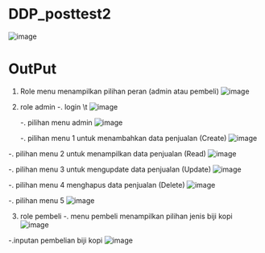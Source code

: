 # DDP_posttest2

![image](https://github.com/Nova-NF/DDP_posttest2/assets/144618201/8c607166-fbd2-4e7b-9948-d33d39e0f855)

# OutPut
1. Role menu
menampilkan pilihan peran (admin atau pembeli)
   ![image](https://github.com/Nova-NF/DDP_posttest2/assets/144618201/f9b8d895-5812-4dd4-aa8e-43d42ae6553e)

2. role admin
   -. login \t
![image](https://github.com/Nova-NF/DDP_posttest2/assets/144618201/6c1ab2f1-778d-4e8f-a37d-aafee8db30a1)

   -. pilihan menu admin
   ![image](https://github.com/Nova-NF/DDP_posttest2/assets/144618201/e3fa7836-0684-44a7-8647-8e1012d1867a)

   -. pilihan menu 1 untuk menambahkan data penjualan (Create)
   ![image](https://github.com/Nova-NF/DDP_posttest2/assets/144618201/9e459018-203e-47b1-8555-b0075fdddfce)

  -. pilihan menu 2 untuk menampilkan data penjualan (Read)
  ![image](https://github.com/Nova-NF/DDP_posttest2/assets/144618201/a0cba529-d2be-46eb-abe7-a377009f0ff3)

  -. pilihan menu 3 untuk mengupdate data penjualan (Update)
  ![image](https://github.com/Nova-NF/DDP_posttest2/assets/144618201/c3646ed5-c99c-4641-a9bb-277d9e23ccab)

  -. pilihan menu 4 menghapus data penjualan (Delete)
  ![image](https://github.com/Nova-NF/DDP_posttest2/assets/144618201/68d32e2f-f3e9-42df-bd77-b8fd495bfedb)

  -. pilihan menu 5 
  ![image](https://github.com/Nova-NF/DDP_posttest2/assets/144618201/fb5902c8-f885-4dc5-9973-00ad78792825)

  
3. role pembeli
  -. menu pembeli menampilkan pilihan jenis biji kopi
   ![image](https://github.com/Nova-NF/DDP_posttest2/assets/144618201/da18e3d4-84b2-4702-bd88-417685c51148)

  -.inputan pembelian biji kopi 
  ![image](https://github.com/Nova-NF/DDP_posttest2/assets/144618201/72a254b3-817b-4dbb-b07b-b34d11098a5b)
